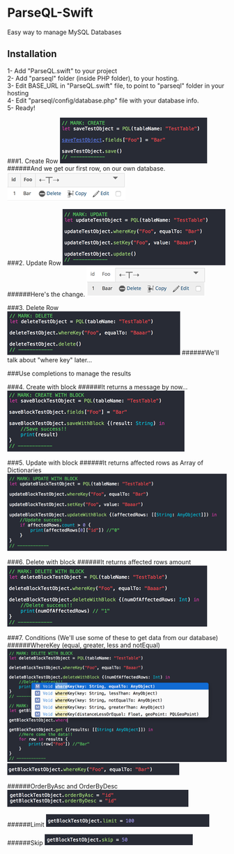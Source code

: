 # ParseQL-Swift
Easy way to manage MySQL Databases

## Installation
1- Add "ParseQL.swift" to your project<br>
2- Add "parseql" folder (inside PHP folder), to your hosting.<br>
3- Edit BASE_URL in "ParseQL.swift" file, to point to "parseql" folder in your hosting<br>
4- Edit "parseql/config/database.php" file with your database info.<br>
5- Ready!<br>

###1. Create Row
![Alt text](Images/CodeCreate.png?raw=true "Create")
######And we get our first row, on our own database.
![Alt text](Images/TestTable1.png?raw=true "Create")


###2. Update Row
![Alt text](Images/CodeUpdate.png?raw=true "Create")
######Here's the change.
![Alt text](Images/TestTable2.png?raw=true "Update")


###3. Delete Row
![Alt text](Images/CodeDelete.png?raw=true "Delete")
######We'll talk about "where key" later...


###Use completions to manage the results

###4. Create with block
######It returns a message by now...
![Alt text](Images/CodeSaveBlock.png?raw=true "Create")


###5. Update with block
######It returns affected rows as Array of Dictionaries
![Alt text](Images/CodeUpdateBlock.png?raw=true "Create")


###6. Delete with block
######It returns affected rows amount
![Alt text](Images/CodeDeleteBlock.png?raw=true "Create")


###7. Conditions (We'll use some of these to get data from our database)
######WhereKey (equal, greater, less and notEqual)
![Alt text](Images/CodeWhereKey1.png?raw=true "Create")
![Alt text](Images/CodeWhereKey2.png?raw=true "Create")

######OrderByAsc and OrderByDesc
![Alt text](Images/CodeOrderBy.png?raw=true "Create")

######Limit
![Alt text](Images/CodeLimit.png?raw=true "Create")

######Skip
![Alt text](Images/CodeSkip.png?raw=true "Create")

